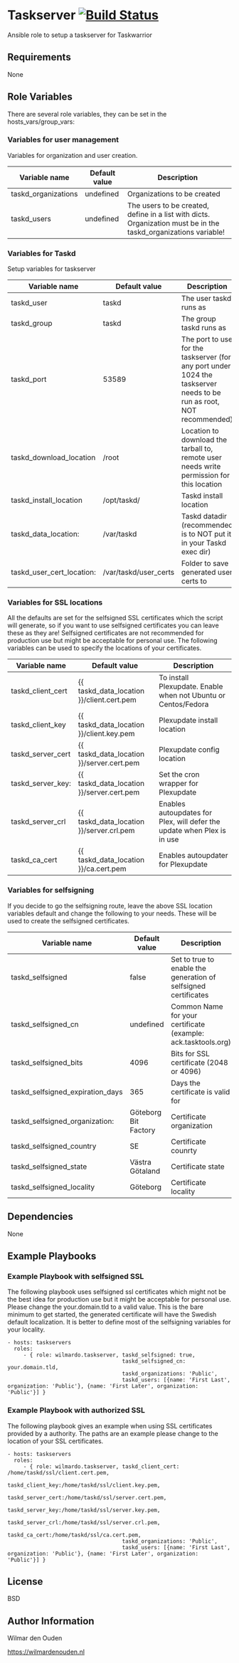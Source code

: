Taskserver [![Build Status](https://travis-ci.org/wilmardo/ansible-role-taskserver.svg?branch=master)](https://travis-ci.org/wilmardo/ansible-role-taskserver)
=========

Ansible role to setup a taskserver for Taskwarrior

Requirements
------------
None

Role Variables
--------------
There are several role variables, they can be set in the hosts_vars/group_vars:

### Variables for user management
Variables for organization and user creation.

| Variable name             | Default value         | Description         |
| ------------------------- | --------------------- | ------------------- |
| taskd_organizations       | undefined             | Organizations to be created
| taskd_users               | undefined             | The users to be created, define in a list with dicts. Organization must be in the taskd_organizations variable!

### Variables for Taskd
Setup variables for taskserver

| Variable name             | Default value         | Description         |
| ------------------------- | --------------------- | ------------------- |
| taskd_user                | taskd                 | The user taskd runs as
| taskd_group               | taskd                 | The group taskd runs as
| taskd_port                | 53589                 | The port to use for the taskserver (for any port under 1024 the taskserver needs to be run as root, NOT recommended)
| taskd_download_location   | /root                 | Location to download the tarball to, remote user needs write permission for this location
| taskd_install_location    | /opt/taskd/           | Taskd install location
| taskd_data_location:      | /var/taskd            | Taskd datadir (recommended is to NOT put it in your Taskd exec dir)
| taskd_user_cert_location: | /var/taskd/user_certs | Folder to save generated user certs to

### Variables for SSL locations
All the defaults are set for the selfsigned SSL certificates which the script will generate, so if you want to use selfsigned certificates you can leave these as they are! 
Selfsigned certificates are not recommended for production use but might be acceptable for personal use.
The following variables can be used to specify the locations of your certificates. 

| Variable name             | Default value                             | Description         |
| ------------------------- | ----------------------------------------- | ------------------- |
| taskd_client_cert         | {{ taskd_data_location }}/client.cert.pem | To install Plexupdate. Enable when not Ubuntu or Centos/Fedora 
| taskd_client_key          | {{ taskd_data_location }}/client.key.pem  | Plexupdate install location
| taskd_server_cert         | {{ taskd_data_location }}/server.cert.pem | Plexupdate config location
| taskd_server_key:         | {{ taskd_data_location }}/server.cert.pem | Set the cron wrapper for Plexupdate
| taskd_server_crl          | {{ taskd_data_location }}/server.crl.pem  | Enables autoupdates for Plex, will defer the update when Plex is in use
| taskd_ca_cert             | {{ taskd_data_location }}/ca.cert.pem     | Enables autoupdater for Plexupdate

### Variables for selfsigning
If you decide to go the selfsigning route, leave the above SSL location variables default and change the following to your needs. 
These will be used to create the selfsigned certificates.

| Variable name                    | Default value          | Description         |
| -------------------------------- | -----------------------| ------------------- |
| taskd_selfsigned                 | false                  | Set to true to enable the generation of selfsigned certificates
| taskd_selfsigned_cn              | undefined              | Common Name for your certificate (example: ack.tasktools.org)
| taskd_selfsigned_bits            | 4096                   | Bits for SSL certificate (2048 or 4096)
| taskd_selfsigned_expiration_days | 365                    | Days the certificate is valid for
| taskd_selfsigned_organization:   | Göteborg Bit Factory   | Certificate organization
| taskd_selfsigned_country         | SE                     | Certificate counrty
| taskd_selfsigned_state           | Västra Götaland        | Certificate state
| taskd_selfsigned_locality        | Göteborg               | Certificate locality

Dependencies
------------
None

Example Playbooks
----------------

### Example Playbook with selfsigned SSL
The following playbook uses selfsigned ssl certificates which might not be the best idea for production use but it might be acceptable for personal use.
Please change the your.domain.tld to a valid value. This is the bare minimum to get started, the generated certificate will have the Swedish default localization. It is better to define most of the selfsigning variables for your locality.

    - hosts: taskservers    
      roles:
         - { role: wilmardo.taskserver, taskd_selfsigned: true,  
                                        taskd_selfsigned_cn: your.domain.tld, 
                                        taskd_organizations: 'Public',
                                        taskd_users: [{name: 'First Last', organization: 'Public'}, {name: 'First Later', organization: 'Public'}] } 

### Example Playbook with authorized SSL
The following playbook gives an example when using SSL certificates provided by a authority. The paths are an example please change to the location of your SSL certificates.

    - hosts: taskservers    
      roles:
         - { role: wilmardo.taskserver, taskd_client_cert: /home/taskd/ssl/client.cert.pem, 
                                        taskd_client_key:/home/taskd/ssl/client.key.pem, 
                                        taskd_server_cert:/home/taskd/ssl/server.cert.pem, 
                                        taskd_server_key:/home/taskd/ssl/server.key.pem,  
                                        taskd_server_crl:/home/taskd/ssl/server.crl.pem, 
                                        taskd_ca_cert:/home/taskd/ssl/ca.cert.pem,
                                        taskd_organizations: 'Public',
                                        taskd_users: [{name: 'First Last', organization: 'Public'}, {name: 'First Later', organization: 'Public'}] } 

License
-------

BSD

Author Information
------------------

Wilmar den Ouden

https://wilmardenouden.nl
